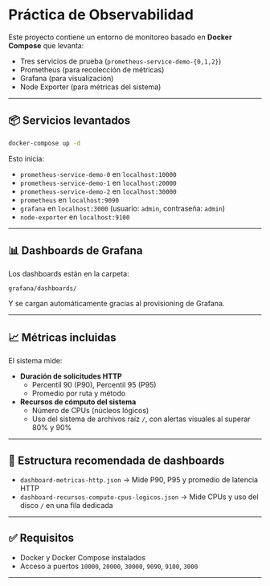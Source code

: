 # Práctica de Observabilidad

Este proyecto contiene un entorno de monitoreo basado en **Docker Compose** que levanta:

- Tres servicios de prueba (`prometheus-service-demo-{0,1,2}`)
- Prometheus (para recolección de métricas)
- Grafana (para visualización)
- Node Exporter (para métricas del sistema)

---

## 📦 Servicios levantados

```bash
docker-compose up -d
```

Esto inicia:

- `prometheus-service-demo-0` en `localhost:10000`
- `prometheus-service-demo-1` en `localhost:20000`
- `prometheus-service-demo-2` en `localhost:30000`
- `prometheus` en `localhost:9090`
- `grafana` en `localhost:3000` (usuario: `admin`, contraseña: `admin`)
- `node-exporter` en `localhost:9100`

---

## 📊 Dashboards de Grafana

Los dashboards están en la carpeta:

```
grafana/dashboards/
```

Y se cargan automáticamente gracias al provisioning de Grafana.

---

## 📈 Métricas incluidas

El sistema mide:

- **Duración de solicitudes HTTP**
  - Percentil 90 (P90), Percentil 95 (P95)
  - Promedio por ruta y método
- **Recursos de cómputo del sistema**
  - Número de CPUs (núcleos lógicos)
  - Uso del sistema de archivos raíz `/`, con alertas visuales al superar 80% y 90%

---

## 📂 Estructura recomendada de dashboards

- `dashboard-metricas-http.json` → Mide P90, P95 y promedio de latencia HTTP
- `dashboard-recursos-computo-cpus-logicos.json` → Mide CPUs y uso del disco `/` en una fila dedicada

---

## ✅ Requisitos

- Docker y Docker Compose instalados
- Acceso a puertos `10000`, `20000`, `30000`, `9090`, `9100`, `3000`

---
